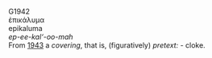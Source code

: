 <body>
  <p>G1942<br>  ἐπικάλυμα  <br> epikaluma  <br><i>ep-ee-kal‘-oo-mah </i><br>From <a href="g1943.htm">1943</a>  a <i>covering</i>, that is, (figuratively) <i>pretext:</i> - cloke.<br></p>
 </body>